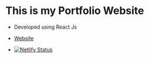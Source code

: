 # This is my Portfolio Website

 * Developed using React Js

 * [Website](https://priyanshugupta.live/)

 * [![Netlify Status](https://api.netlify.com/api/v1/badges/c30a4351-e7ff-42fb-80df-7344ed3af2ed/deploy-status?branch=main)](https://app.netlify.com/sites/priyanshu-gupta/deploys)

